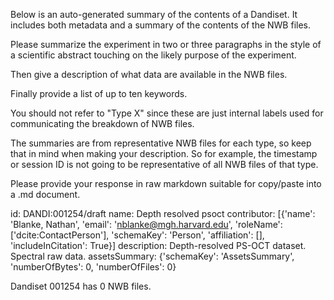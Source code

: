 
Below is an auto-generated summary of the contents of a Dandiset. It includes both metadata and a summary of the contents of the NWB files.

Please summarize the experiment in two or three paragraphs in the style of a scientific abstract touching on the likely purpose of the experiment.

Then give a description of what data are available in the NWB files.

Finally provide a list of up to ten keywords.

You should not refer to "Type X" since these are just internal labels used for communicating the breakdown of NWB files.

The summaries are from representative NWB files for each type, so keep that in mind when making your description. So for example, the timestamp or session ID is not going to be representative of all NWB files of that type.

Please provide your response in raw markdown suitable for copy/paste into a .md document.


id: DANDI:001254/draft
name: Depth resolved psoct
contributor: [{'name': 'Blanke, Nathan', 'email': 'nblanke@mgh.harvard.edu', 'roleName': ['dcite:ContactPerson'], 'schemaKey': 'Person', 'affiliation': [], 'includeInCitation': True}]
description: Depth-resolved PS-OCT dataset. Spectral raw data. 
assetsSummary: {'schemaKey': 'AssetsSummary', 'numberOfBytes': 0, 'numberOfFiles': 0}

Dandiset 001254 has 0 NWB files.

